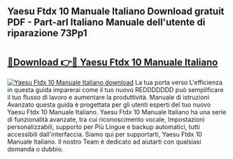 ## Yaesu Ftdx 10 Manuale Italiano Download gratuit PDF - Part-arl Italiano Manuale dell'utente di riparazione 73Pp1

# <h2><a href="http://dfaei4q.blite.top/?on=Yaesu+Ftdx+10+Manuale+Italiano">🔗Download 👉🔴 Yaesu Ftdx 10 Manuale Italiano</a></h2>

[![Yaesu Ftdx 10 Manuale Italiano download](https://i.imgur.com/lujVjoI.png)](http://dfaei4q.blite.top/?on=Yaesu+Ftdx+10+Manuale+Italiano)
La tua porta verso L'efficienza in questa guida imparerai come il tuo nuovo REDDDDDDD può semplificare il tuo flusso di lavoro e aumentare la produttività. Manuale di istruzioni Avanzato questa guida è progettata per gli utenti esperti del tuo nuovo Yaesu Ftdx 10 Manuale Italiano. Yaesu Ftdx 10 Manuale Italiano ha una serie di funzionalità avanzate, tra cui riconoscimento vocale, Impostazioni personalizzabili, supporto per Più Lingue e backup automatici, tutti accessibili dall'interfaccia. Siamo qui per supportarti, Yaesu Ftdx 10 Manuale Italiano. Il nostro Team è dedicato ad aiutarti con qualsiasi domanda o dubbio.
